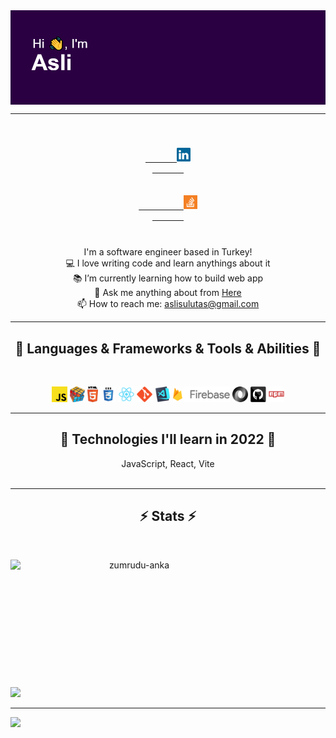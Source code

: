 
   <a align="center" href="https://github.com/khalby786/REHeader">
      <img align="center" src="https://raw.githubusercontent.com/aslslts/aslslts/master/header.png" alt="Hello, I'm Asli">
   </a>

   <hr>


<h5 align="center">
    <code>
       <a href="https://www.linkedin.com/in/asli-sulutas-843379178/" title="LinkedIn Profile">
       <img width="22" src="https://raw.githubusercontent.com/aslslts/aslslts/4ee0e98a63e0985d0e4cc9bae2b9a98c4ace4351/linkedin.svg">
       </a>
   </code>   
    <code>
       <a href="https://stackoverflow.com/users/12831798/asli-sulutas" title="Stack Overflow Profile">
          <img width="22" src="https://raw.githubusercontent.com/aslslts/aslslts/4ee0e98a63e0985d0e4cc9bae2b9a98c4ace4351/stackoverflow.svg">
       </a>
   </code>
</h5>

<p align="center">
    I'm a software engineer based in Turkey!
    <br>  
    💻 I love writing code and learn anythings about it
    <br>
    📚 I’m currently learning how to build web app 
    <br>
    💬 Ask me anything about from <a href="https://github.com/aslslts/aslslts/issues" title="Issues">Here</a>
    <br>
    📫 How to reach me: <a href="mailto: aslisulutas@gmail.com">aslisulutas@gmail.com</a>
 </p>



<hr>
  <h2 align="center">🚀 Languages & Frameworks & Tools & Abilities 🚀</h2>
  <br>
  <p align="center">
    <code><img title="Javascript" height="25" src="https://raw.githubusercontent.com/aslslts/aslslts/master/javascript.svg"></code>
    <code><img title="Problem Solving" height="25" src="https://raw.githubusercontent.com/aslslts/aslslts/master/problemSolving.png"></code>
    <code><img title="HTML5" height="25" src="https://raw.githubusercontent.com/aslslts/aslslts/master/html5.svg"></code>
    <code><img title="CSS3" height="25" src="https://raw.githubusercontent.com/aslslts/aslslts/master/css.svg"></code>
    <code><img title="React" height="25" src="https://raw.githubusercontent.com/aslslts/aslslts/master/react-original.svg"></code>
    <code><img title="Git" height="25" src="https://raw.githubusercontent.com/aslslts/aslslts/master/git-original.svg"></code>
    <code><img title="Visual Studio Code" height="25" src="https://raw.githubusercontent.com/aslslts/aslslts/master/vscode.png"></code>
    <code><img title="Firebase" height="25" src="https://raw.githubusercontent.com/aslslts/aslslts/master/firebase.png"></code>
    <code><img title="JSON" height="25" src="https://raw.githubusercontent.com/aslslts/aslslts/master/json.svg"></code>
    <code><img title="GitHub" height="25" src="https://raw.githubusercontent.com/aslslts/aslslts/master/github.svg"></code>
    <code><img title="npm" height="25" src="https://raw.githubusercontent.com/aslslts/aslslts/master/npm.svg"></code>
  </p>
<hr>
  <h2 align="center">🚀 Technologies I'll learn in 2022 🚀</h2>
  <div align="center">
      JavaScript, 
      React,
      Vite
  </div>
  <br>
<hr>


<h2 align="center">⚡ Stats ⚡</h2>
  <br>
  <p align=center>
    <div align=center>
      <a href="https://github.com/denvercoder1/github-readme-streak-stats" title="Go to Source">
        <img align="left" width=396 src="https://github-readme-streak-stats.herokuapp.com/?user=aslslts&theme=radical&border=61dafb&hide_border=true" alt="zumrudu-anka" />
         <br><br><br><br><br><br><br><br><br><br><br>
      </a>
<!--       <a href="https://github.com/aslslts/github-readme-stats" title="Go to Source">
        <img align="right" width=396 src="https://github-readme-stats.vercel.app/api?username=aslslts&show_icons=true&theme=radical&border_color=61dafb&hide_border=true" />
      </a>
    </div>
    <br><br><br><br><br><br><br><br><br><br><br>
    <div align=center>
      <a href="https://github.com/aslslts/github-readme-stats">
        <img width=325 align="center" src="https://github-readme-stats.vercel.app/api/top-langs/?username=aslslts&layout=compact&show_icons=true&theme=radical" />
      </a> -->
    </div>
    <br>
    <img src="https://github-readme-activity-graph.cyclic.app/graph?username=aslslts&bg_color=1a044f&color=53d5fd&line=d357fe&point=232323&area=true&hide_border=true"/>
  </p>

  <hr>

![](https://komarev.com/ghpvc/?username=aslslts&color=dc143c)
